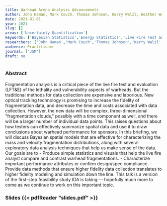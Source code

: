 ```yaml
---
title: Warhead Arena Analysis Advancements
author: John Haman, Mark Couch, Thomas Johnson, Kerry Walzl, Heather Wojton
date: 2021-01-01
year: 2021
slug: []
areas: ['Uncertainty Quantification']
keywords: ['Bayesian Statistics','Energy Statistics','Live Fire Test and Evaluation,Modeling and Simulation']
researchers: ['John Haman','Mark Couch','Thomas Johnson','Kerry Walzl','Heather Wojton']
audience: Practitioner
journal: ['JSM']
draft: no
---
```




### Abstract

Fragmentation analysis is a critical piece of the live fire test and evaluation (LFT&E) of the lethality and vulnerability aspects of warheads. But the traditional methods for data collection are expensive and laborious. New optical tracking technology is promising to increase the fidelity of fragmentation data, and decrease the time and costs associated with data collection. However, the new data will be complex, three-dimensional "fragmentation clouds," possibly with a time component as well, and there will be a larger number of individual data points. This raises questions about how testers can effectively summarize spatial data and use it to draw conclusions about warhead performance for sponsors. In this briefing, we will discuss Bayesian spatial models that are effective for characterizing the mass and velocity fragmentation distributions, along with several exploratory data analysis techniques that help us make sense of the data. Our goals are to  - Produce simple statistics and visuals that help the live fire analyst compare and contrast warhead fragmentations. - Characterize important performance attributes or confirm design/spec compliance. - Provide data methods that ensure higher fidelity data collection translates to higher fidelity modeling and simulation down the line. This talk is a version of the first-step feasibility study IDA is taking — hopefully much more to come as we continue to work on this important topic.

### Slides {{< pdfReader "slides.pdf" >}}




